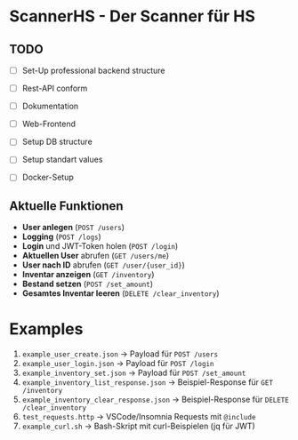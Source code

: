 

#  ScannerHS - Der Scanner für HS



##  TODO
- [ ] Set-Up professional backend structure
- [ ] Rest-API conform
- [ ] Dokumentation
- [ ] Web-Frontend
- [ ] Setup DB structure
- [ ] Setup standart values
- [ ] Docker-Setup


## Aktuelle Funktionen


- **User anlegen** (`POST /users`)  
- **Logging** (`POST /logs`)  
- **Login** und JWT-Token holen (`POST /login`)  
- **Aktuellen User** abrufen (`GET /users/me`)  
- **User nach ID** abrufen (`GET /user/{user_id}`)  
- **Inventar anzeigen** (`GET /inventory`)  
- **Bestand setzen** (`POST /set_amount`)  
- **Gesamtes Inventar leeren** (`DELETE /clear_inventory`)  








# Examples


1. `example_user_create.json` → Payload für `POST /users`
2. `example_user_login.json` → Payload für `POST /login`
3. `example_inventory_set.json` → Payload für `POST /set_amount`
4. `example_inventory_list_response.json` → Beispiel-Response für `GET /inventory`
5. `example_inventory_clear_response.json` → Beispiel-Response für `DELETE /clear_inventory`
6. `test_requests.http` → VSCode/Insomnia Requests mit `@include`
7. `example_curl.sh` → Bash-Skript mit curl-Beispielen (jq für JWT)


